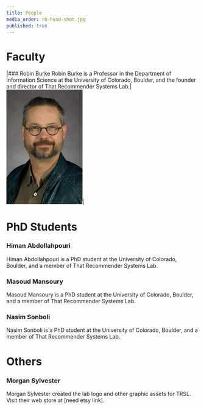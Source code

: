 ```yaml
---
title: People
media_order: rb-head-shot.jpg
published: true
---
```


# Faculty

|### Robin Burke
Robin Burke is a Professor in the Department of Information Science at the University of Colorado, Boulder, and the founder and director of That Recommender Systems Lab.| ![Robin Burke photo](rb-head-shot.jpg)|

# PhD Students

### Himan Abdollahpouri
Himan Abdollahpouri is a PhD student at the University of Colorado, Boulder, and a member of That Recommender Systems Lab.

### Masoud Mansoury
Masoud Mansoury is a PhD student at the University of Colorado, Boulder, and a member of That Recommender Systems Lab.

### Nasim Sonboli
Nasim Sonboli is a PhD student at the University of Colorado, Boulder, and a member of That Recommender Systems Lab.

# Others

### Morgan Sylvester
Morgan Sylvester created the lab logo and other graphic assets for TRSL. Visit their web store at [need etsy link].